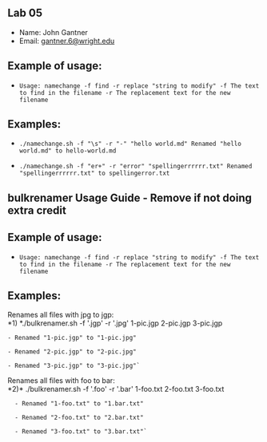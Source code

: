 ## Lab 05

- Name: John Gantner
- Email: gantner.6@wright.edu

## Example of usage:
* `Usage: namechange -f find -r replace "string to modify"
 -f The text to find in the filename
 -r The replacement text for the new filename`

## Examples:
* `./namechange.sh -f "\s" -r "-" "hello world.md"
Renamed "hello world.md" to hello-world.md`

*  `./namechange.sh -f "er+" -r "error" "spellingerrrrrr.txt"
Renamed "spellingerrrrrr.txt" to spellingerror.txt`
## bulkrenamer Usage Guide - Remove if not doing extra credit

## Example of usage:
* `Usage: namechange -f find -r replace "string to modify"
 -f The text to find in the filename
 -r The replacement text for the new filename`

## Examples:
Renames all files with jpg to jgp:  
\*1) \*./bulkrenamer.sh -f '.jgp' -r '.jpg'  1-pic.jgp  2-pic.jgp  3-pic.jgp  

    - Renamed "1-pic.jgp" to "1-pic.jpg"  
    
    - Renamed "2-pic.jgp" to "2-pic.jpg"  
    
    - Renamed "3-pic.jgp" to "3-pic.jpg"`  

Renames all files with foo to bar:  
\*2)\* ./bulkrenamer.sh -f '.foo' -r '.bar' 1-foo.txt 2-foo.txt 3-foo.txt  

      - Renamed "1-foo.txt" to "1.bar.txt"
      
      - Renamed "2-foo.txt" to "2.bar.txt"  
      
      - Renamed "3-foo.txt" to "3.bar.txt"`  
